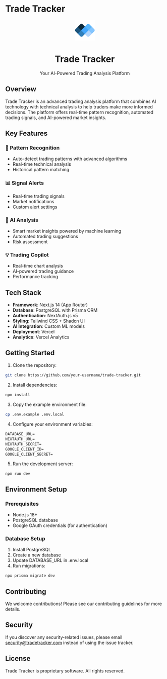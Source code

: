 # Trade Tracker

<p align="center">
  <img alt="Trade Tracker" src="public/_static/favicons/t2black.png" width="64" height="64">
</p>

<h1 align="center">Trade Tracker</h1>

<p align="center">
  Your AI-Powered Trading Analysis Platform
</p>

## Overview

Trade Tracker is an advanced trading analysis platform that combines AI technology with technical analysis to help traders make more informed decisions. The platform offers real-time pattern recognition, automated trading signals, and AI-powered market insights.

## Key Features

### 🎯 Pattern Recognition

- Auto-detect trading patterns with advanced algorithms
- Real-time technical analysis
- Historical pattern matching

### 📊 Signal Alerts

- Real-time trading signals
- Market notifications
- Custom alert settings

### 🤖 AI Analysis

- Smart market insights powered by machine learning
- Automated trading suggestions
- Risk assessment

### 💡 Trading Copilot

- Real-time chart analysis
- AI-powered trading guidance
- Performance tracking

## Tech Stack

- **Framework**: Next.js 14 (App Router)
- **Database**: PostgreSQL with Prisma ORM
- **Authentication**: NextAuth.js v5
- **Styling**: Tailwind CSS + Shadcn UI
- **AI Integration**: Custom ML models
- **Deployment**: Vercel
- **Analytics**: Vercel Analytics

## Getting Started

1. Clone the repository:

```bash
git clone https://github.com/your-username/trade-tracker.git
```

2. Install dependencies:

```bash
npm install
```

3. Copy the example environment file:

```bash
cp .env.example .env.local
```

4. Configure your environment variables:

```env
DATABASE_URL=
NEXTAUTH_URL=
NEXTAUTH_SECRET=
GOOGLE_CLIENT_ID=
GOOGLE_CLIENT_SECRET=
```

5. Run the development server:

```bash
npm run dev
```

## Environment Setup

### Prerequisites

- Node.js 18+
- PostgreSQL database
- Google OAuth credentials (for authentication)

### Database Setup

1. Install PostgreSQL
2. Create a new database
3. Update DATABASE_URL in .env.local
4. Run migrations:

```bash
npx prisma migrate dev
```

## Contributing

We welcome contributions! Please see our contributing guidelines for more details.

## Security

If you discover any security-related issues, please email security@tradetracker.com instead of using the issue tracker.

## License

Trade Tracker is proprietary software. All rights reserved.
